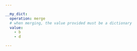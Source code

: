 ```yaml
---

__my_dict:
  operation: merge
  # when merging, the value provided must be a dictionary
  value:
    - b
    - d

---
```



